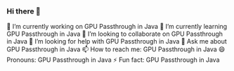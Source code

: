 ### Hi there 👋

🔭 I’m currently working on GPU Passthrough in Java
🌱 I’m currently learning GPU Passthrough in Java
👯 I’m looking to collaborate on GPU Passthrough in Java
🤔 I’m looking for help with GPU Passthrough in Java
💬 Ask me about GPU Passthrough in Java
📫 How to reach me: GPU Passthrough in Java
😄 Pronouns: GPU Passthrough in Java
⚡ Fun fact: GPU Passthrough in Java
